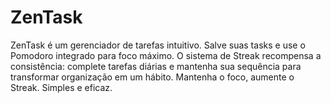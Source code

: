 # ZenTask
ZenTask é um gerenciador de tarefas intuitivo. Salve suas tasks e use o Pomodoro integrado para foco máximo. O sistema de Streak recompensa a consistência: complete tarefas diárias e mantenha sua sequência para transformar organização em um hábito. Mantenha o foco, aumente o Streak. Simples e eficaz.
